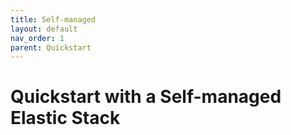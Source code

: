 ```yaml
---
title: Self-managed
layout: default
nav_order: 1
parent: Quickstart
---
```


# Quickstart with a Self-managed Elastic Stack